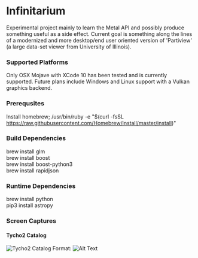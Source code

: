 # Infinitarium
Experimental project mainly to learn the Metal API and possibly produce something useful as a side effect. Current goal is something along the lines of a modernized and more desktop/end user oriented version of 'Partiview' (a large data-set viewer from University of Illinois).

### Supported Platforms
Only OSX Mojave with XCode 10 has been tested and is currently supported. Future plans include Windows and Linux support with a Vulkan graphics backend. 

### Prerequsites
Install homebrew; /usr/bin/ruby -e "$(curl -fsSL https://raw.githubusercontent.com/Homebrew/install/master/install)"

### Build Dependencies
brew install glm  
brew install boost  
brew install boost-python3  
brew install rapidjson

### Runtime Dependencies
brew install python   
pip3 install astropy  

### Screen Captures

#### Tycho2 Catalog
![Tycho2 Catalog](screen_captures/tycho1.png)
Format: ![Alt Text](url)



